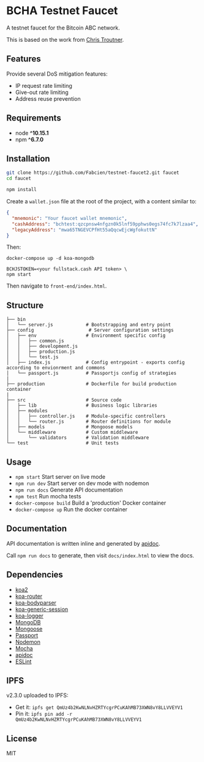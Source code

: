# BCHA Testnet Faucet

A testnet faucet for the Bitcoin ABC network.

This is based on the work from [Chris Troutner](https://github.com/christroutner/testnet-faucet2).

## Features

Provide several DoS mitigation features:
* IP request rate limiting
* Give-out rate limiting
* Address reuse prevention

## Requirements
* node __^10.15.1__
* npm __^6.7.0__

## Installation

```bash
git clone https://github.com/Fabcien/testnet-faucet2.git faucet
cd faucet

npm install
```

Create a `wallet.json` file at the root of the project, with a content similar to:

```json
{
  "mnemonic": "Your faucet wallet mnemonic",
  "cashAddress": "bchtest:qzcpnsw4nfgzn0k5lnf59pphws0egs74fc7k7lzaa4",
  "legacyAddress": "mwa65TNGEVCPfHt55aQqcwEjcWgfokuttN"
}
```

Then:

```
docker-compose up -d koa-mongodb

BCHJSTOKEN=<your fullstack.cash API token> \
npm start
```

Then navigate to `front-end/index.html`.

## Structure

```
├── bin
│   └── server.js            # Bootstrapping and entry point
├── config                    # Server configuration settings
│   ├── env                  # Environment specific config
│   │   ├── common.js
│   │   ├── development.js
│   │   ├── production.js
│   │   └── test.js
│   ├── index.js             # Config entrypoint - exports config according to envionrment and commons
│   └── passport.js          # Passportjs config of strategies
|
├── production               # Dockerfile for build production container
|
├── src                      # Source code
│   ├── lib                  # Business logic libraries
│   ├── modules
│   │   ├── controller.js    # Module-specific controllers
│   │   └── router.js        # Router definitions for module
│   ├── models               # Mongoose models
│   └── middleware           # Custom middleware
│       └── validators       # Validation middleware
└── test                     # Unit tests
```

## Usage
* `npm start` Start server on live mode
* `npm run dev` Start server on dev mode with nodemon
* `npm run docs` Generate API documentation
* `npm test` Run mocha tests
* `docker-compose build` Build a 'production' Docker container
* `docker-compose up` Run the docker container

## Documentation
API documentation is written inline and generated by [apidoc](http://apidocjs.com/).

Call `npm run docs` to generate, then visit `docs/index.html` to view the docs.


## Dependencies
* [koa2](https://github.com/koajs/koa/tree/v2.x)
* [koa-router](https://github.com/alexmingoia/koa-router)
* [koa-bodyparser](https://github.com/koajs/bodyparser)
* [koa-generic-session](https://github.com/koajs/generic-session)
* [koa-logger](https://github.com/koajs/logger)
* [MongoDB](http://mongodb.org/)
* [Mongoose](http://mongoosejs.com/)
* [Passport](http://passportjs.org/)
* [Nodemon](http://nodemon.io/)
* [Mocha](https://mochajs.org/)
* [apidoc](http://apidocjs.com/)
* [ESLint](http://eslint.org/)

## IPFS
v2.3.0 uploaded to IPFS:

- Get it: `ipfs get QmUz4b2KwNLNvHZRTYcgrPCuKAhMB73XWN8vY8LLVVEYV1`
- Pin it: `ipfs pin add -r QmUz4b2KwNLNvHZRTYcgrPCuKAhMB73XWN8vY8LLVVEYV1`

## License
MIT
